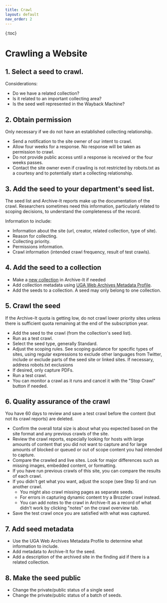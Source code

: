```yaml
---
title: Crawl
layout: default
nav_order: 2
---
```

{:toc}

# Crawling a Website

## 1. Select a seed to crawl. 
Considerations:
* Do we have a related collection?
* Is it related to an important collecting area?
* Is the seed well represented in the Wayback Machine?

## 2. Obtain permission
Only necessary if we do not have an established collecting relationship.

* Send a notification to the site owner of our intent to crawl.
* Allow four weeks for a response. No response will be taken as permission to crawl.
* Do not provide public access until a response is received or the four weeks passes.
* Contact the site owner even if crawling is not restricted by robots.txt as a courtesy and to potentially start a collecting relationship.

## 3. Add the seed to your department's seed list. 
The seed list and Archive-It reports make up the documentation of the crawl. Researchers sometimes need this information, particularly related to scoping decisions, to understand the completeness of the record.

Information to include:
* Information about the site (url, creator, related collection, type of site).
* Reason for collecting.
* Collecting priority. 
* Permissions information.
* Crawl information (intended crawl frequency, result of test crawls).

## 4. Add the seed to a collection
* Make a [new collection](https://support.archive-it.org/hc/en-us/articles/207999936-Create-and-manage-a-collection) in Archive-It if needed 
* Add collection metadata using [UGA Web Archives Metadata Profile](https://github.com/uga-libraries/web-archiving/blob/master/metadata_profile.md).
* Add the seeds to a collection. A seed may only belong to one collection.

## 5. Crawl the seed
If the Archive-It quota is getting low, do not crawl lower priority sites unless there is sufficient quota remaining at the end of the subscription year.

* Add the seed to the crawl (from the collection's seed list).
* Run as a test crawl.
* Select the seed type, generally Standard.
* Adjust the scoping rules. See scoping guidance for specific types of sites, using regular expressions to exclude other languages from Twitter, include or exclude parts of the seed site or linked sites. If necessary, address robots.txt exclusions
* If desired, only capture PDFs.
* Run a test crawl.
* You can monitor a crawl as it runs and cancel it with the "Stop Crawl" button if needed.

## 6. Quality assurance of the crawl
You have 60 days to review and save a test crawl before the content (but not its crawl reports) are deleted.
* Confirm the overall total size is about what you expected based on the site format and any previous crawls of the site.
* Review the crawl reports, especially looking for hosts with large amounts of content that you did not want to capture and for large amounts of blocked or queued or out of scope content you had intended to capture.
* Compare the crawled and live sites. Look for major differences such as missing images, embedded content, or formatting.
* If you have run previous crawls of this site, you can compare the results of each crawl.
* If you didn't get what you want, adjust the scope (see Step 5) and run another crawl.
  * You might also crawl missing pages as separate seeds.
  * For errors in capturing dynamic content try a Brozzler crawl instead.
  * You can add notes to the crawl in Archive-It as a record of what didn't work by clicking "notes" on the crawl overview tab.
* Save the test crawl once you are satisfied with what was captured.

## 7. Add seed metadata
* Use the UGA Web Archives Metadata Profile to determine what information to include.
* Add metadata to Archive-It for the seed.
* Add a description of the archived site in the finding aid if there is a related collection.

## 8. Make the seed public
* Change the private/public status of a single seed
* Change the private/public status of a batch of seeds.
